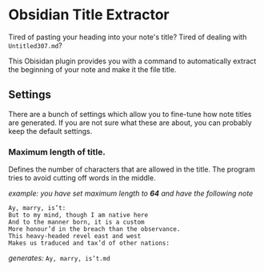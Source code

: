 # Obsidian Title Extractor

Tired of pasting your heading into your note's title? Tired of dealing with `Untitled307.md`?

This Obisidan plugin provides you with a command to automatically extract the beginning of your note and make it the file title.

## Settings

There are a bunch of settings which allow you to fine-tune how note titles are generated. If you are not sure what these are about, you can probably keep the default settings.

### Maximum length of title.

Defines the number of characters that are allowed in the title. The program tries to avoid cutting off words in the middle.

*example: you have set maximum length to **64** and have the following note*

```
Ay, marry, is’t:  
But to my mind, though I am native here  
And to the manner born, it is a custom  
More honour’d in the breach than the observance.  
This heavy-headed revel east and west  
Makes us traduced and tax’d of other nations: 
```

*generates:* `Ay, marry, is’t.md`